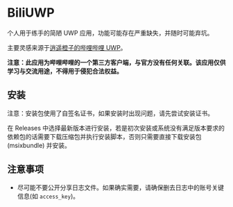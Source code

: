 # BiliUWP

个人用于练手的简陋 UWP 应用，功能可能存在严重缺失，并随时可能弃坑。

主要灵感来源于[逍遥橙子的哔哩哔哩 UWP](https://github.com/xiaoyaocz/biliuwp-lite)。

**注意：此应用为哔哩哔哩的一个第三方客户端，与官方没有任何关联。该应用仅供学习与交流用途，不得用于侵犯合法权益。**

## 安装

注意：安装包使用了自签名证书，如果安装时出现问题，请先尝试安装证书。

在 Releases 中选择最新版本进行安装，若是初次安装或系统没有满足版本要求的依赖包的话需要下载压缩包并执行安装脚本，否则只需要直接下载安装包 (msixbundle) 并安装。

## 注意事项

* 尽可能不要公开分享日志文件。如果确实需要，请确保删去日志中的账号关键信息(如 `access_key`)。
